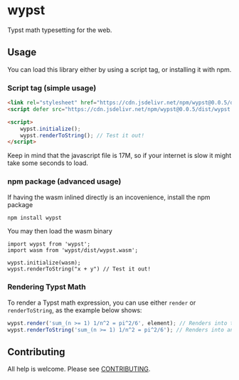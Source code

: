 # wypst
Typst math typesetting for the web.

## Usage
You can load this library either by using a script tag, or installing it with npm.

### Script tag (simple usage)
```html
<link rel="stylesheet" href="https://cdn.jsdelivr.net/npm/wypst@0.0.5/dist/wypst.min.css" crossorigin="anonymous">
<script defer src="https://cdn.jsdelivr.net/npm/wypst@0.0.5/dist/wypst.min.js" crossorigin="anonymous"></script>

<script>
    wypst.initialize();
    wypst.renderToString(); // Test it out!
</script>
```

Keep in mind that the javascript file is 17M, so if your internet is slow it might take some seconds to load.

### npm package (advanced usage)
If having the wasm inlined directly is an incovenience, install the npm package
```bash
npm install wypst
```

You may then load the wasm binary
```
import wypst from 'wypst';
import wasm from 'wypst/dist/wypst.wasm';

wypst.initialize(wasm);
wypst.renderToString("x + y") // Test it out!
```

### Rendering Typst Math
To render a Typst math expression, you can use either `render` or `renderToString`, as the example below shows:
```javascript
wypst.render('sum_(n >= 1) 1/n^2 = pi^2/6', element); // Renders into the HTML element
wypst.renderToString('sum_(n >= 1) 1/n^2 = pi^2/6'); // Renders into an HTML string
```

## Contributing
All help is welcome. Please see [CONTRIBUTING](CONTRIBUTING.md).
